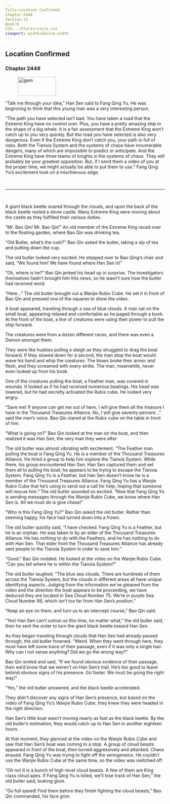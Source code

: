 ```yaml
---
Title:Location Confirmed 
Chapter:2448 
Section:12 
Book:8 
CSS:../Styles/style.css 
viewport: width=device-width
---
```

  
## Location Confirmed
### Chapter 2448
  
<figure>
	<img src="../Images/gem.gif" alt="gem" id="gem" width="120" height="60" />
</figure>
  

  
“Talk me through your idea,” Han Sen said to Fang Qing Yu. He was beginning to think that this young man was a very interesting person.

“The path you have selected isn’t bad. You have taken a road that the Extreme King have no control over. Plus, you have a pretty amazing ship in the shape of a big whale. It is a fair assessment that the Extreme King won’t catch up to you very quickly. But the road you have selected is also very dangerous. Even if the Extreme King don’t catch you, your path is full of risks. Both the Tianxia System and the systems of chaos have innumerable dangers, many of which are impossible to predict or anticipate. And the Extreme King have three teams of knights in the systems of chaos. They will probably be your greatest opposition. But, if I send them a video of you at the proper time, we might actually be able to put them to use.” Fang Qing Yu’s excitement took on a mischievous edge.

<br>

*****

<br>

A giant black beetle soared through the clouds, and upon the back of the black beetle rested a stone castle. Many Extreme King were moving about the castle as they fulfilled their various duties.

“Mr. Bao Qin! Mr. Bao Qin!” An old member of the Extreme King raced over to the floating garden, where Bao Qin was drinking tea.

“Old Butler, what’s the rush?” Bao Qin asked the butler, taking a sip of tea and putting down the cup.

The old butler looked very excited. He stepped over to Bao Qing’s chair and said, “We found him! We have found where Han Sen is!”

“Oh, where is he?” Bao Qin jerked his head up in surprise. The investigators themselves hadn’t brought him this news, so he wasn’t sure how the butler had received word.

“Here…” The old butler brought out a Wanjie Rubix Cube. He set it in front of Bao Qin and pressed one of the squares to show the video.

A boat appeared, traveling through a sea of blue clouds. A man sat on the small boat, appearing relaxed and comfortable as he paged through a book. At the front of the boat, a line of creatures were using their power to pull the ship forward.

The creatures were from a dozen different races, and there was even a Demon amongst them.

They were like huskies pulling a sleigh as they struggled to drag the boat forward. If they slowed down for a second, the man atop the boat would wave his hand and whip the creatures. The blows broke their armor and flesh, and they screamed with every strike. The man, meanwhile, never even looked up from his book.

One of the creatures pulling the boat, a Feather man, was covered in wounds. It looked as if he had received numerous beatings. His head was lowered, but he had secretly activated the Rubix cube. He looked very angry.

“Save me! If anyone can get me out of here, I will give them all the treasure I have in the Thousand Treasures Alliance. No, I will give seventy percent…” said the man’s voice. Bao Qin stared at the Rubix cube on the table in front of him.

“What is going on?” Bao Qin looked at the man on the boat, and then realized it was Han Sen, the very man they were after.

The old butler was almost vibrating with excitement. “The Feather man pulling the boat is Fang Qing Yu. He is a member of the Thousand Treasures Alliance. He hired a group to help him explore the Tianxia System. While there, his group encountered Han Sen. Han Sen captured them and set them all to pulling his boat; he appears to be trying to escape the Tianxia System. Fang Qing Yu is a Feather, but Han Sen doesn’t know he is a member of the Thousand Treasures Alliance. Fang Qing Yu has a Wanjie Rubix Cube that he’s using to send out a call for help, hoping that someone will rescue him.” The old butler sounded so excited. “Now that Fang Qing Yu is sending messages through the Wanjie Rubix Cube, we know where Han Sen is. All we must do is give chase!”

“Who is this Fang Qing Yu?” Bao Qin asked the old butler. Rather than seeming happy, his face had turned down into a frown.

The old butler quickly said, “I have checked. Fang Qing Yu is a Feather, but he is an orphan. He was taken in by an elder of the Thousand Treasures Alliance. He has nothing to do with the Feathers, and he has nothing to do with Han Sen. That elder from the Thousand Treasures Alliance has already sent people to the Tianxia System in order to save him.”

“Good.” Bao Qin nodded. He looked at the video on the Wanjie Rubix Cube. “Can you tell where he is within the Tianxia System?”

The old butler laughed. “The blue sea clouds. There are hundreds of them across the Tianxia System, but the clouds in different areas all have unique identifying aspects. Judging from the information we’ve gleaned from the video and the direction the boat appears to be proceeding, we have deduced they are located in Sea Cloud Number 75. We’re in purple Sea Cloud Number 86, which isn’t too far from Han Sen’s position.”

“Keep an eye on them, and turn us to an intercept course,” Bao Qin said.

“Yes! Han Sen can’t outrun us this time, no matter what,” the old butler said, then he sent the order to turn the giant black beetle toward Han Sen.

As they began traveling through clouds that Han Sen had already passed through, the old butler frowned. “Weird. When they went through here, they must have left some trace of their passage, even if it was only a single hair. Why can I not sense anything? Did we go the wrong way?”

Bao Qin smiled and said, “If we found obvious evidence of their passage, then we’d know that we weren’t on Han Sen’s trail. He’s too good to leave behind obvious signs of his presence. Go faster. We must be going the right way!”

“Yes,” the old butler answered, and the black beetle accelerated.

They didn’t discover any signs of Han Sen’s presence, but based on the video of Fang Qing Yu’s Wanjie Rubix Cube, they knew they were headed in the right direction.

Han Sen’s little boat wasn’t moving nearly as fast as the black beetle. By the old butler’s estimation, they would catch up to Han Sen in another eighteen hours.

At that moment, they glanced at the video on the Wanjie Rubix Cube and saw that Han Sen’s boat was coming to a stop. A group of cloud beasts appeared in front of the boat, then turned aggressively and attacked. Chaos ensued. Fang Qing Yu was trying to fight off the xenogeneics. He couldn’t use the Wanjie Rubix Cube at the same time, so the video was switched off.

“Oh no! It is a bunch of high-level cloud beasts. A few of them are King class cloud apes. If Fang Qing Yu is killed, we’ll lose track of Han Sen,” the old butler said, looking glum.

“Go full speed! Find them before they finish fighting the cloud beasts,” Bao Qin commanded, his face grim.